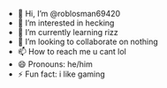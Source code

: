 - 👋 Hi, I’m @roblosman69420
- 👀 I’m interested in hecking
- 🌱 I’m currently learning rizz
- 💞️ I’m looking to collaborate on nothing
- 📫 How to reach me u cant lol
- 😄 Pronouns: he/him
- ⚡ Fun fact: i like gaming 

<!---
roblosman69420/roblosman69420 is a ✨ special ✨ repository because its `README.md` (this file) appears on your GitHub profile.
You can click the Preview link to take a look at your changes.
--->
